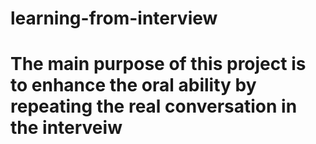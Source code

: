 # learning-from-interview
# The main purpose of this project is to enhance the oral ability by repeating the real conversation in the interveiw
